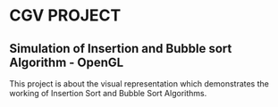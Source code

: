 # CGV PROJECT

## Simulation of Insertion and Bubble sort Algorithm - OpenGL

This project is about the visual representation which
demonstrates the working of Insertion Sort and Bubble Sort
Algorithms.

